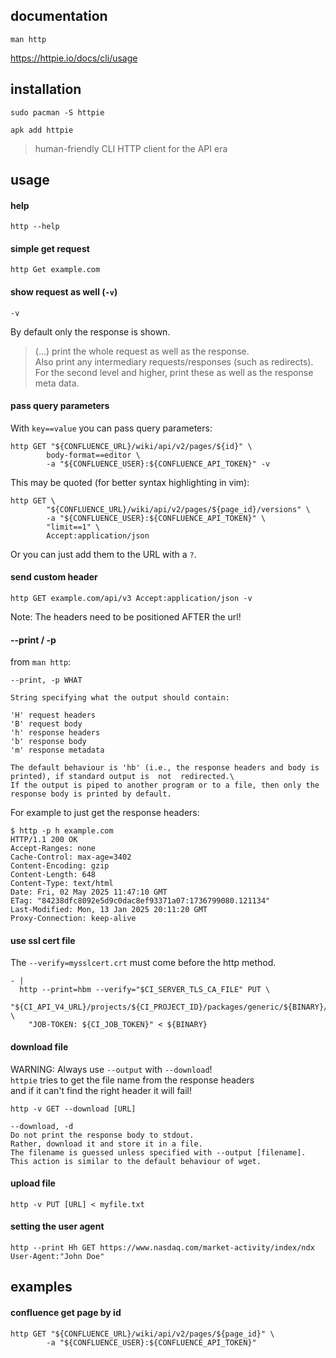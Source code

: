## documentation

```
man http
```

https://httpie.io/docs/cli/usage

## installation

```
sudo pacman -S httpie
```

```
apk add httpie
```

> human-friendly CLI HTTP client for the API era

## usage

#### help

```
http --help
```

#### simple get request

```
http Get example.com
```

#### show request as well (`-v`)

`-v`

By default only the response is shown.

> (...) print the whole request as well as the response.\
Also print any intermediary  requests/responses  (such as redirects).\
For the second level and higher, print these as well as the response meta data.

#### pass query parameters

With `key==value` you can pass query parameters:
```
http GET "${CONFLUENCE_URL}/wiki/api/v2/pages/${id}" \
        body-format==editor \
        -a "${CONFLUENCE_USER}:${CONFLUENCE_API_TOKEN}" -v
```

This may be quoted (for better syntax highlighting in vim):
```
http GET \
        "${CONFLUENCE_URL}/wiki/api/v2/pages/${page_id}/versions" \
        -a "${CONFLUENCE_USER}:${CONFLUENCE_API_TOKEN}" \
        "limit==1" \
        Accept:application/json
```

Or you can just add them to the URL with a `?`.

#### send custom header

```
http GET example.com/api/v3 Accept:application/json -v
```
Note: The headers need to be positioned AFTER the url!

#### --print / -p

from `man http`:
```
--print, -p WHAT

String specifying what the output should contain:

'H' request headers
'B' request body
'h' response headers
'b' response body
'm' response metadata

The default behaviour is 'hb' (i.e., the response headers and body is printed), if standard output is  not  redirected.\
If the output is piped to another program or to a file, then only the response body is printed by default.
```

For example to just get the response headers:
```
$ http -p h example.com
HTTP/1.1 200 OK
Accept-Ranges: none
Cache-Control: max-age=3402
Content-Encoding: gzip
Content-Length: 648
Content-Type: text/html
Date: Fri, 02 May 2025 11:47:10 GMT
ETag: "84238dfc8092e5d9c0dac8ef93371a07:1736799080.121134"
Last-Modified: Mon, 13 Jan 2025 20:11:20 GMT
Proxy-Connection: keep-alive
```

#### use ssl cert file

The `--verify=mysslcert.crt` must come before the http method.

```
- |
  http --print=hbm --verify="$CI_SERVER_TLS_CA_FILE" PUT \
    "${CI_API_V4_URL}/projects/${CI_PROJECT_ID}/packages/generic/${BINARY}/latest/${BINARY}" \
    "JOB-TOKEN: ${CI_JOB_TOKEN}" < ${BINARY}
```

#### download file

WARNING: Always use `--output` with `--download`!\
`httpie` tries to get the file name from the response headers \
and if it can't find the right header it will fail!

```
http -v GET --download [URL]
```

```
--download, -d
Do not print the response body to stdout.
Rather, download it and store it in a file.
The filename is guessed unless specified with --output [filename]. This action is similar to the default behaviour of wget.
```

#### upload file

```
http -v PUT [URL] < myfile.txt
```

#### setting the user agent

```
http --print Hh GET https://www.nasdaq.com/market-activity/index/ndx User-Agent:"John Doe"
```

## examples

#### confluence get page by id

```
http GET "${CONFLUENCE_URL}/wiki/api/v2/pages/${page_id}" \
        -a "${CONFLUENCE_USER}:${CONFLUENCE_API_TOKEN}"
```
